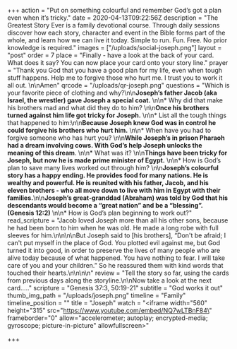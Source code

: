 +++
action = "Put on something colourful and remember God’s got a plan even when it’s tricky."
date = 2020-04-13T09:22:56Z
description = "The Greatest Story Ever is a family devotional course.  Through daily sessions discover how each story, character and event in the Bible forms part of the whole, and learn how we can live it today. Simple to run. Fun. Free. No prior knowledge is required."
images = ["/uploads/social-joseph.png"]
layout = "post"
order = 7
place = "Finally - have a look at the back of your card. What does it say? You can now place your card onto your story line."
prayer = "Thank you God that you have a good plan for my life, even when tough stuff happens. Help me to forgive those who hurt me.  I trust you to work it all out. \n\nAmen"
qrcode = "/uploads/qr-joseph.png"
questions = "Which is your favorite piece of clothing and why?\n\n**Joseph’s father Jacob (aka Israel, the wrestler) gave Joseph a special coat.** \n\n* Why did that make his brothers mad and what did they do to him? \n\n**Once his brothers turned against him life got tricky for Joseph.**  \n\n* List all the tough things that happened to him:\n\n**Because Joseph knew God was in control he could forgive his brothers who hurt him.**  \n\n* When have you had to forgive someone who has hurt you? \n\n**While Joseph’s in prison Pharaoh had a dream involving cows.  With God’s help Joseph unlocks the meaning of this dream**.  \n\n* What was it? \n\n**Things have been tricky for Joseph, but now he is made prime minister of Egypt.** \n\n* How is God’s plan to save many lives worked out through him? \n\n**Joseph’s colourful story has a happy ending. He provides food for many nations. He is wealthy and powerful.  He is reunited with his father, Jacob, and his eleven brothers - who all move down to live with him in Egypt with their families.**\n\n**Joseph’s great-granddad (Abraham) was told by God that his descendants would become a “great nation” and be a “blessing”. (Genesis 12:2)** \n\n* How is God’s plan beginning to work out?"
read_scripture = "Jacob loved Joseph more than all his other sons, because he had been born to him when he was old. He made a long robe with full sleeves for him.\n\n\n\nBut Joseph said to [his brothers], “Don't be afraid; I can't put myself in the place of God. You plotted evil against me, but God turned it into good, in order to preserve the lives of many people who are alive today because of what happened. You have nothing to fear. I will take care of you and your children.” So he reassured them with kind words that touched their hearts.\n\n\n\n"
review = "Tell the story so far, using the cards from previous days along the storyline.\n\nNow take a look at the next card….."
scripture = "Genesis 37:3, 50:19-21"
subtitle = "God works it out"
thumb_img_path = "/uploads/joseph.png"
timeline = "Family"
timeline_position = ""
title = "Joseph"
watch = "<iframe width=\"560\" height=\"315\" src=\"https://www.youtube.com/embed/NQ7wLTBnF84\" frameborder=\"0\" allow=\"accelerometer; autoplay; encrypted-media; gyroscope; picture-in-picture\" allowfullscreen></iframe>"

+++
